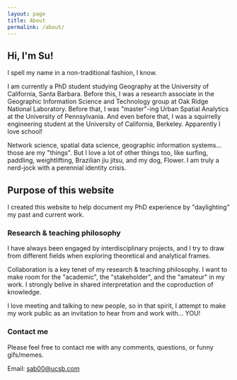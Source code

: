 ```yaml
---
layout: page
title: About
permalink: /about/
---
```


## Hi, I'm Su!

I spell my name in a non-traditional fashion, I know.

I am currently a PhD student studying Geography at the University of California, Santa Barbara. Before this, I was a research associate in the Geographic Information Science and Technology group at Oak Ridge National Laboratory. Before that, I was "master"-ing Urban Spatial Analytics at the University of Pennsylvania. And even before that, I was a squirrelly engineering student at the University of California, Berkeley. Apparently I love school!

Network science, spatial data science, geographic information systems... those are my "things". But I love a lot of other things too, like surfing, paddling, weightlifting, Brazilian jiu jitsu, and my dog, Flower. I am truly a nerd-jock with a perennial identity crisis.


## Purpose of this website

I created this website to help document my PhD experience by "daylighting" my past and current work.


### Research & teaching philosophy

I have always been engaged by interdisciplinary projects, and I try to draw from different fields when exploring theoretical and analytical frames.

Collaboration is a key tenet of my research & teaching philosophy. I want to make room for the "academic", the "stakeholder", and the "amateur" in my work. I strongly belive in shared interpretation and the coproduction of knowledge.

I love meeting and talking to new people, so in that spirit, I attempt to make my work public as an invitation to hear from and work with... YOU!


### Contact me

Please feel free to contact me with any comments, questions, or funny gifs/memes.

Email: [sab00@ucsb.com](mailto:sab00@ucsb.com)
